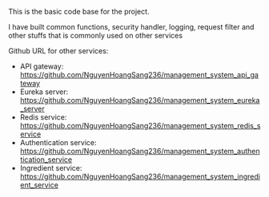 This is the basic code base for the project. 

I have built common functions, security handler, logging, request filter and other stuffs that is commonly used on other services

Github URL for other services: 
- API gateway: https://github.com/NguyenHoangSang236/management_system_api_gateway
- Eureka server: https://github.com/NguyenHoangSang236/management_system_eureka_server
- Redis service: https://github.com/NguyenHoangSang236/management_system_redis_service
- Authentication service: https://github.com/NguyenHoangSang236/management_system_authentication_service
- Ingredient service: https://github.com/NguyenHoangSang236/management_system_ingredient_service
